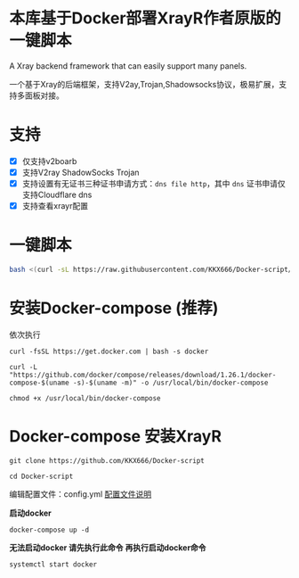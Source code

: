 # 本库基于Docker部署XrayR作者原版的一键脚本
A Xray backend framework that can easily support many panels.

一个基于Xray的后端框架，支持V2ay,Trojan,Shadowsocks协议，极易扩展，支持多面板对接。

# 支持

- [x] 仅支持v2boarb
- [x] 支持V2ray ShadowSocks Trojan
- [x] 支持设置有无证书三种证书申请方式：`dns file http`，其中 `dns` 证书申请仅支持Cloudflare dns
- [x] 支持查看xrayr配置

# 一键脚本
```bash
bash <(curl -sL https://raw.githubusercontent.com/KKX666/Docker-script/main/xrayr.sh)
```

# 安装Docker-compose (推荐)
依次执行
```
curl -fsSL https://get.docker.com | bash -s docker
```
```
curl -L "https://github.com/docker/compose/releases/download/1.26.1/docker-compose-$(uname -s)-$(uname -m)" -o /usr/local/bin/docker-compose
```
```
chmod +x /usr/local/bin/docker-compose
```

# Docker-compose 安装XrayR
```
git clone https://github.com/KKX666/Docker-script
```
```
cd Docker-script
```
编辑配置文件：config.yml [配置文件说明](https://crackair.gitbook.io/xrayr-project/xrayr-pei-zhi-wen-jian-shuo-ming/config)

**启动docker**
```
docker-compose up -d
```

**无法启动docker 请先执行此命令 再执行启动docker命令**
```
systemctl start docker
```
